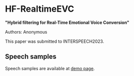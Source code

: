 # HF-RealtimeEVC

__"Hybrid filtering for Real-Time Emotional Voice Conversion"__

Authors: Anonymous

This paper was submitted to INTERSPEECH2023. 

## Speech samples


Speech samples are available at [demo page](https://ZhaojieL.github.io/HF-RealtimeVC/).




 
